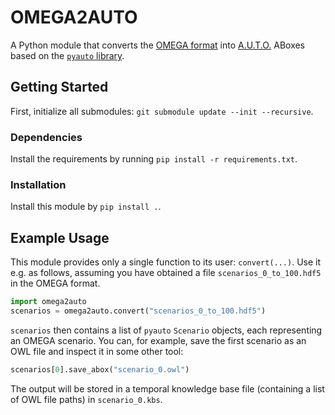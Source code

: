 # OMEGA2AUTO

A Python module that converts the [OMEGA format](https://github.com/ika-rwth-aachen/omega_format/) into [A.U.T.O.](https://github.com/lu-w/auto/) ABoxes based on the [`pyauto` library](https://github.com/lu-w/pyauto/).

## Getting Started

First, initialize all submodules: `git submodule update --init --recursive`.

### Dependencies

Install the requirements by running `pip install -r requirements.txt`.

### Installation

Install this module by `pip install .`.

## Example Usage

This module provides only a single function to its user: `convert(...)`.
Use it e.g. as follows, assuming you have obtained a file `scenarios_0_to_100.hdf5` in the OMEGA format.

```python
import omega2auto
scenarios = omega2auto.convert("scenarios_0_to_100.hdf5")
```

`scenarios` then contains a list of `pyauto` `Scenario` objects, each representing an OMEGA scenario.
You can, for example, save the first scenario as an OWL file and inspect it in some other tool:

```python
scenarios[0].save_abox("scenario_0.owl")
```

The output will be stored in a temporal knowledge base file (containing a list of OWL file paths) in `scenario_0.kbs`.
